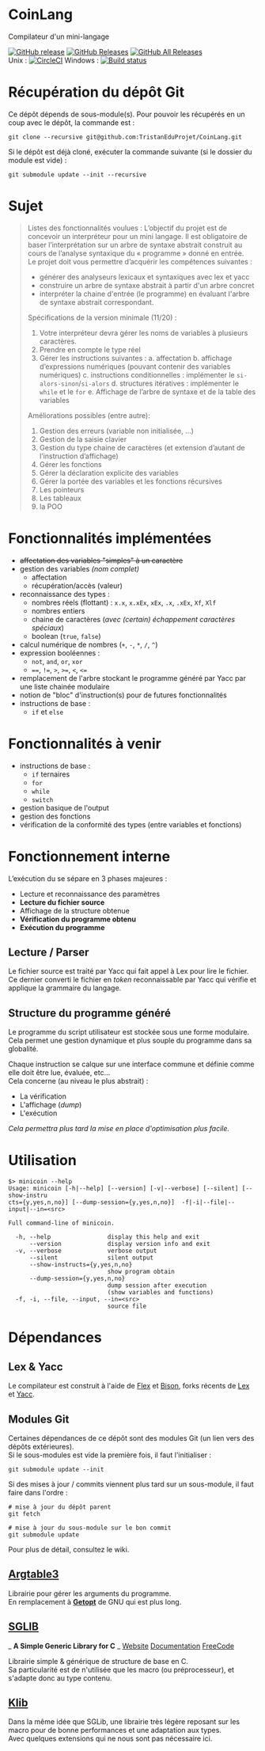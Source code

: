 # CoinLang
Compilateur d'un mini-langage

[![GitHub release](https://img.shields.io/github/release/TristanEduProjet/CoinLang.svg)](https://github.com/TristanEduProjet/CoinLang/releases)
[![GitHub Releases](https://img.shields.io/github/downloads/TristanEduProjet/CoinLang/latest/total.svg)](https://github.com/TristanEduProjet/CoinLang/releases)
[![GitHub All Releases](https://img.shields.io/github/downloads/TristanEduProjet/CoinLang/total.svg)](https://github.com/TristanEduProjet/CoinLang/releases)  
Unix : [![CircleCI](https://circleci.com/gh/TristanEduProjet/CoinLang.svg?style=svg)](https://circleci.com/gh/TristanEduProjet/CoinLang)
Windows : [![Build status](https://ci.appveyor.com/api/projects/status/c62tf4yj8a6i41sf/branch/master?svg=true)](https://ci.appveyor.com/project/TristanEduProjet/coinlang/branch/master)

# Récupération du dépôt Git
Ce dépôt dépends de sous-module(s). Pour pouvoir les récupérés en un coup avec le dépôt, la commande est :
```shell
git clone --recursive git@github.com:TristanEduProjet/CoinLang.git
```
Si le dépôt est déjà cloné, exécuter la commande suivante (si le dossier du module est vide) :
```shell
git submodule update --init --recursive
```

# Sujet

> Listes des fonctionnalités voulues :
> L’objectif du projet est de concevoir un interpréteur pour un mini langage.
> Il est obligatoire de baser l’interprétation sur un arbre de syntaxe abstrait construit au cours de l’analyse syntaxique du « programme » donné en entrée.  
> Le projet doit vous permettre d’acquérir les compétences suivantes :
>   * générer des analyseurs lexicaux et syntaxiques avec lex et yacc
>   * construire un arbre de syntaxe abstrait à partir d'un arbre concret
>   * interpréter la chaine d'entrée (le programme) en évaluant l'arbre de syntaxe abstrait correspondant.
> 
> Spécifications de la version minimale (11/20) :
>   1. Votre interpréteur devra gérer les noms de variables à plusieurs caractères.
>   2. Prendre en compte le type réel
>   3. Gérer les instructions suivantes :
>     a. affectation
>     b. affichage d’expressions numériques (pouvant contenir des variables numériques)
>     c. instructions conditionnelles : implémenter le `si-alors-sinon`/`si-alors`
>     d. structures itératives : implémenter le `while` et le `for`
>     e. Affichage de l’arbre de syntaxe et de la table des variables
> 
> Améliorations possibles (entre autre):
>   1. Gestion des erreurs (variable non initialisée, …)
>   2. Gestion de la saisie clavier
>   3. Gestion du type chaine de caractères (et extension d’autant de l’instruction d’affichage)
>   4. Gérer les fonctions
>   5. Gérer la déclaration explicite des variables
>   6. Gérer la portée des variables et les fonctions récursives
>   7. Les pointeurs
>   8. Les tableaux
>   9. la POO


# Fonctionnalités implémentées

* ~~affectation des variables "simples" à un caractère~~
* gestion des variables _(nom complet)_
    * affectation
    * récupération/accès (valeur)
* reconnaissance des types :
    * nombres réels (flottant) : `x.x`, `x.xEx`, `xEx`, `.x`, `.xEx`, `Xf`, `Xlf`
    * nombres entiers
    * chaine de caractères (_avec (certain) échappement caractères spéciaux_)
    * boolean (`true`, `false`)
* calcul numérique de nombres (`+`, `-`, `*`, `/`, `^`)
* expression booléennes :
    * `not`, `and`, `or`, `xor`
    * `==`, `!=`, `>`, `>=`, `<`, `<=`
* remplacement de l'arbre stockant le programme généré par Yacc par une liste chainée modulaire 
* notion de "bloc" d'instruction(s) pour de futures fonctionnalités
* instructions de base :
    * `if` et `else`


# Fonctionnalités à venir

* instructions de base :
    * `if` ternaires
    * `for`
    * `while`
    * `switch`
* gestion basique de l'output
* gestion des fonctions
* vérification de la conformité des types (entre variables et fonctions)


# Fonctionnement interne

L’exécution du se sépare en 3 phases majeures :
  - Lecture et reconnaissance des paramètres
  - **Lecture du fichier source**
  - Affichage de la structure obtenue
  - **Vérification du programme obtenu**
  - **Exécution du programme**

## Lecture / Parser
Le fichier source est traité par Yacc qui fait appel à Lex pour lire le fichier. Ce dernier converti le fichier en *token* reconnaissable par Yacc qui vérifie et applique la grammaire du langage.

## Structure du programme généré
Le programme du script utilisateur est stockée sous une forme modulaire.  
Cela permet une gestion dynamique et plus souple du programme dans sa globalité.

Chaque instruction se calque sur une interface commune et définie comme elle doit être lue, évaluée, etc...  
Cela concerne (au niveau le plus abstrait) :
  - La vérification
  - L'affichage (_dump_)
  - L'exécution

_Cela permettra plus tard la mise en place d'optimisation plus facile._


# Utilisation
```
$> minicoin --help
Usage: minicoin [-h|--help] [--version] [-v|--verbose] [--silent] [--show-instru
cts={y,yes,n,no}] [--dump-session={y,yes,n,no}]  -f|-i|--file|--input|--in=<src>

Full command-line of minicoin.

  -h, --help                display this help and exit
      --version             display version info and exit
  -v, --verbose             verbose output
      --silent              silent output
      --show-instructs={y,yes,n,no}
                            show program obtain
      --dump-session={y,yes,n,no}
                            dump session after execution
                            (show variables and functions)
  -f, -i, --file, --input, --in=<src>
                            source file
```


# Dépendances
## Lex & Yacc
Le compilateur est construit à l'aide de [Flex](https://fr.wikipedia.org/wiki/Flex_(logiciel)) et [Bison](https://fr.wikipedia.org/wiki/GNU_Bison), forks récents de [Lex](https://fr.wikipedia.org/wiki/Lex_(logiciel)) et [Yacc](https://fr.wikipedia.org/wiki/Yacc_(logiciel)).

## Modules Git
Certaines dépendances de ce dépôt sont des modules Git (un lien vers des dépôts extérieures).  
Si le sous-modules est vide la première fois, il faut l'initialiser :
```shell
git submodule update --init
```
Si des mises à jour / commits viennent plus tard sur un sous-module, il faut faire dans l'ordre :
```shell
# mise à jour du dépôt parent
git fetch

# mise à jour du sous-module sur le bon commit
git submodule update
```

Pour plus de détail, consultez le wiki.

## [Argtable3](https://github.com/argtable/argtable3 "argtable/argtable3")
Librairie pour gérer les arguments du programme.  
En remplacement à **[Getopt](https://www.gnu.org/software/libc/manual/html_node/Getopt.html "GetOpt")** de GNU qui est plus long.

## [SGLIB](https://github.com/stefanct/sglib "/sglib")
_ **A Simple Generic Library for C** _
[Website](http://sglib.sourceforge.net/) [Documentation](http://sglib.sourceforge.net/doc/index.html#examples) [FreeCode](http://freecode.com/projects/sglib)

Librairie simple & générique de structure de base en C.  
Sa particularité est de n'utilisée que les macro (ou préprocesseur), et s'adapte donc au type contenu.

## [Klib](https://github.com/attractivechaos/klib "attractivechaos/klib")
Dans la même idée que SGLib, une librairie très légère reposant sur les macro pour de bonne performances et une adaptation aux types.  
Avec quelques extensions qui ne nous sont pas nécessaire ici.

